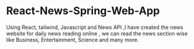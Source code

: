 # React-News-Spring-Web-App
Using React, tailwind, Javascript and News API ,I have created the news website for daily news reading online , we can read the news section wise like Business, Entertainment, Science and many more.
